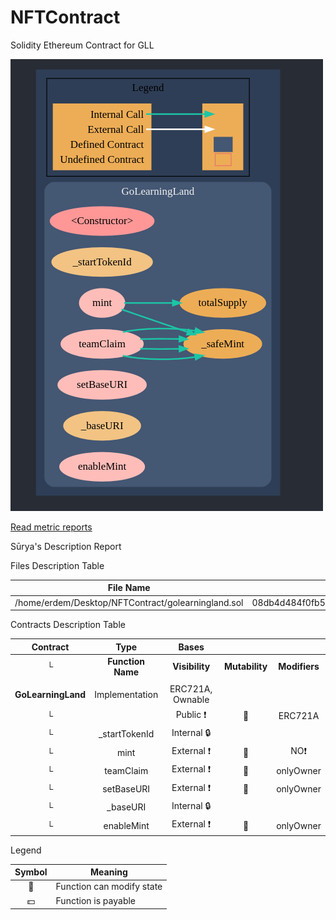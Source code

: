 # NFTContract
Solidity Ethereum Contract for GLL


![img](./gllcontract.png)

[Read metric reports](./SolidityMetrics.pdf)

 Sūrya's Description Report

 Files Description Table


|  File Name  |  SHA-1 Hash  |
|-------------|--------------|
| /home/erdem/Desktop/NFTContract/golearningland.sol | 08db4d484f0fb550a7ff384083a465cac6767a8f |


 Contracts Description Table


|  Contract  |         Type        |       Bases      |                  |                 |
|:----------:|:-------------------:|:----------------:|:----------------:|:---------------:|
|     └      |  **Function Name**  |  **Visibility**  |  **Mutability**  |  **Modifiers**  |
||||||
| **GoLearningLand** | Implementation | ERC721A, Ownable |||
| └ | <Constructor> | Public ❗️ | 🛑  | ERC721A |
| └ | _startTokenId | Internal 🔒 |   | |
| └ | mint | External ❗️ | 🛑  |NO❗️ |
| └ | teamClaim | External ❗️ | 🛑  | onlyOwner |
| └ | setBaseURI | External ❗️ | 🛑  | onlyOwner |
| └ | _baseURI | Internal 🔒 |   | |
| └ | enableMint | External ❗️ | 🛑  | onlyOwner |


 Legend

|  Symbol  |  Meaning  |
|:--------:|-----------|
|    🛑    | Function can modify state |
|    💵    | Function is payable |


